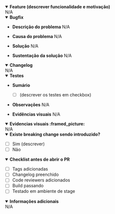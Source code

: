 <details open>
  <summary>
    <b>Feature (descrever funcionalidade e motivação)</b>
  </summary>
N/A
</details>

<details open>
  <summary>
    <b>Bugfix</b>
  </summary>

- **Descrição do problema**
N/A

- **Causa do problema**
N/A

- **Solução**
N/A

- **Sustentação da solução**
N/A

</details>

<details open>
  <summary>
    <b>Changelog</b>
  </summary>
N/A
</details>

<details open>
  <summary>
    <b>Testes</b>
  </summary>

- **Sumário**
  - [ ] (descrever os testes em checkbox)

- **Observações**
N/A

- **Evidências visuais**
N/A


</details>

<details open>
  <summary>
    <b>Evidencias visuais :framed_picture:</b>
  </summary>
N/A
</details>

<details open>
  <summary>
    <b>Existe breaking change sendo introduzido?</b>
  </summary>

  - [ ] Sim (descrever)
  - [ ] Não
</details>

<details open>
  <summary>
    <b>Checklist antes de abrir o PR</b>
  </summary>

  - [ ] Tags adicionadas
  - [ ] Changelog preenchido
  - [ ] Code reviewers adicionados
  - [ ] Build passando
  - [ ] Testado em ambiente de stage
</details>

<details open>
  <summary>
    <b>Informações adicionais</b>
  </summary>
N/A
</details>
